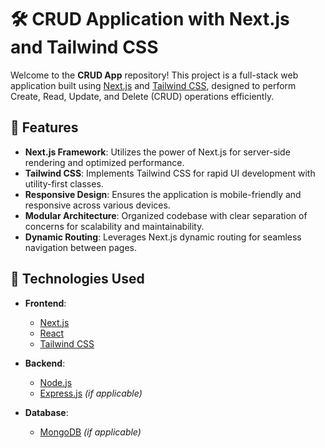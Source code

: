 # 🛠️ CRUD Application with Next.js and Tailwind CSS

Welcome to the **CRUD App** repository! This project is a full-stack web application built using [Next.js](https://nextjs.org/) and [Tailwind CSS](https://tailwindcss.com/), designed to perform Create, Read, Update, and Delete (CRUD) operations efficiently.

## 🚀 Features

- **Next.js Framework**: Utilizes the power of Next.js for server-side rendering and optimized performance.
- **Tailwind CSS**: Implements Tailwind CSS for rapid UI development with utility-first classes.
- **Responsive Design**: Ensures the application is mobile-friendly and responsive across various devices.
- **Modular Architecture**: Organized codebase with clear separation of concerns for scalability and maintainability.
- **Dynamic Routing**: Leverages Next.js dynamic routing for seamless navigation between pages.

## 🧰 Technologies Used

- **Frontend**:
  - [Next.js](https://nextjs.org/)
  - [React](https://reactjs.org/)
  - [Tailwind CSS](https://tailwindcss.com/)

- **Backend**:
  - [Node.js](https://nodejs.org/)
  - [Express.js](https://expressjs.com/) *(if applicable)*

- **Database**:
  - [MongoDB](https://www.mongodb.com/) *(if applicable)*



